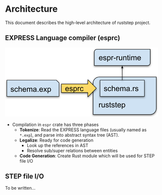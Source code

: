 Architecture
=============

This document describes the high-level architecture of ruststep project.

EXPRESS Language compiler (esprc)
----------------------------------

<img src="./espr-overview.svg" width=500 />

- Compilation in `espr` crate has three phases
  - **Tokenize**: Read the EXPRESS language files (usually named as `*.exp`), and parse into abstract syntax tree (AST).
  - **Legalize**: Ready for code generation
    - Look up the references in AST
    - Resolve sub/super relations between entities
  - **Code Generation**: Create Rust module which will be used for STEP file I/O

STEP file I/O
--------------
To be written...
